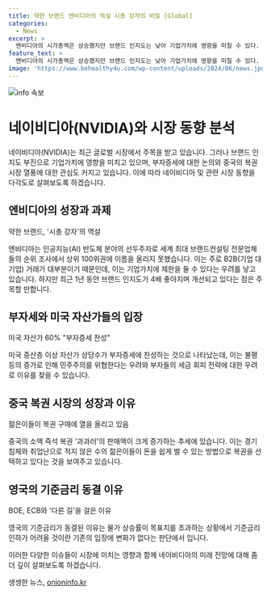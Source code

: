 ```yaml
---
title: 약한 브랜드 엔비디아의 역설 시총 강자의 비밀 [Global]
categories:
  - News
excerpt: >
  엔비디아의 시가총액은 상승했지만 브랜드 인지도는 낮아 기업가치에 영향을 미칠 수 있다. 미국 부자들은 부자증세에 찬성하며 불평등 우려를 표현했고, 중국의 젊은이들은 복권에 열광하고 있다. 영국은 기준금리를 동결하여 보수당의 계획을 어렵게 만들었고, 기준금리 인하가 어려울 것이라는 전망이 나왔다.
feature_text: >
  엔비디아의 시가총액은 상승했지만 브랜드 인지도는 낮아 기업가치에 영향을 미칠 수 있다. 미국 부자들은 부자증세에 찬성하며 불평등 우려를 표현했고, 중국의 젊은이들은 복권에 열광하고 있다. 영국은 기준금리를 동결하여 보수당의 계획을 어렵게 만들었고, 기준금리 인하가 어려울 것이라는 전망이 나왔다.
image: 'https://www.behealthy4u.com/wp-content/uploads/2024/06/news.jpg'
---
```


<p><img src="https://www.behealthy4u.com/wp-content/uploads/2024/06/news.jpg" alt="info 속보" /></p>

<h1>네이비디아(NVIDIA)와 시장 동향 분석</h1>

<p data-ke-size="size16"></p>

<p>네이비디아(NVIDIA)는 최근 글로벌 시장에서 주목을 받고 있습니다. 그러나 브랜드 인지도 부진으로 기업가치에 영향을 미치고 있으며, 부자증세에 대한 논의와 중국의 복권 시장 열풍에 대한 관심도 커지고 있습니다. 이에 따라 네이비디아 및 관련 시장 동향을 다각도로 살펴보도록 하겠습니다.</p>

<h2>엔비디아의 성장과 과제</h2>

<p data-ke-size="size16">약한 브랜드, '시총 강자'의 역설</p>

<p>엔비디아는 인공지능(AI) 반도체 분야의 선두주자로 세계 최대 브랜드컨설팅 전문업체들의 순위 조사에서 상위 100위권에 이름을 올리지 못했습니다. 이는 주로 B2B(기업 대 기업) 거래가 대부분이기 때문인데, 이는 기업가치에 제한을 둘 수 있다는 우려를 낳고 있습니다. 하지만 최근 1년 동안 브랜드 인지도가 4배 좋아지며 개선되고 있다는 점은 주목할 만합니다.</p>

<h2>부자세와 미국 자산가들의 입장</h2>

<p data-ke-size="size16">미국 자산가 60% "부자증세 찬성"</p>

<p>미국 중산층 이상 자산가 상당수가 부자증세에 찬성하는 것으로 나타났는데, 이는 불평등의 증가로 인해 민주주의를 위협한다는 우려와 부자들의 세금 회피 전략에 대한 우려로 이유를 찾을 수 있습니다.</p>

<h2>중국 복권 시장의 성장과 이유</h2>

<p data-ke-size="size16">젊은이들이 복권 구매에 열을 올리고 있음</p>

<p>중국의 소액 즉석 복권 '과과러'의 판매액이 크게 증가하는 추세에 있습니다. 이는 경기 침체와 취업난으로 적지 않은 수의 젊은이들이 돈을 쉽게 벌 수 있는 방법으로 복권을 선택하고 있다는 것을 보여주고 있습니다.</p>

<h2>영국의 기준금리 동결 이유</h2>

<p data-ke-size="size16">BOE, ECB와 '다른 길'을 걸은 이유</p>

<p>영국의 기준금리가 동결된 이유는 물가 상승률이 목표치를 초과하는 상황에서 기준금리 인하가 어려울 것이란 기존의 입장에 변화가 없다는 판단에서 입니다.</p>

<p>이러한 다양한 이슈들이 시장에 미치는 영향과 함께 네이비디아의 미래 전망에 대해 좀 더 깊이 살펴보도록 하겠습니다.</p>
생생한 뉴스, <a href="https://onioninfo.kr" rel="dofollow">onioninfo.kr</a>


